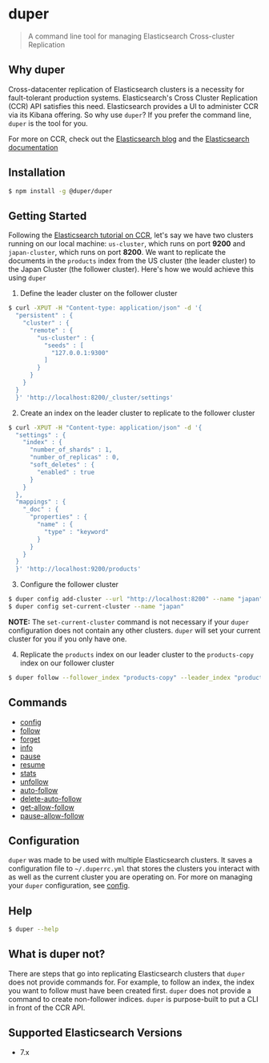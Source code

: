 # duper

> A command line tool for managing Elasticsearch Cross-cluster Replication

## Why duper

Cross-datacenter replication of Elasticsearch clusters is a necessity for fault-tolerant production systems. Elasticsearch's Cross Cluster Replication (CCR) API satisfies this need. Elasticsearch provides a UI to administer CCR via its Kibana offering. So why use `duper`? If you prefer the command line, `duper` is the tool for you.

For more on CCR, check out the [Elasticsearch blog](https://www.elastic.co/blog/cross-datacenter-replication-with-elasticsearch-cross-cluster-replication) and the [Elasticsearch documentation](https://www.elastic.co/guide/en/elasticsearch/reference/current/ccr-apis.html)

## Installation

```sh
$ npm install -g @duper/duper
```

## Getting Started

Following the [Elasticsearch tutorial on CCR](https://www.elastic.co/blog/cross-datacenter-replication-with-elasticsearch-cross-cluster-replication), let's say we have two clusters running on our local machine: `us-cluster`, which runs on port **9200** and `japan-cluster`, which runs on port **8200**. We want to replicate the documents in the `products` index from the US cluster (the leader cluster) to the Japan Cluster (the follower cluster). Here's how we would achieve this using `duper`

1. Define the leader cluster on the follower cluster

```sh
$ curl -XPUT -H "Content-type: application/json" -d '{
  "persistent" : {
    "cluster" : {
      "remote" : {
        "us-cluster" : {
          "seeds" : [
            "127.0.0.1:9300"
          ]
        }
      }
    }
  }
  }' 'http://localhost:8200/_cluster/settings'
```

2. Create an index on the leader cluster to replicate to the follower cluster

```sh
$ curl -XPUT -H "Content-type: application/json" -d '{
  "settings" : {
    "index" : {
      "number_of_shards" : 1,
      "number_of_replicas" : 0,
      "soft_deletes" : {
        "enabled" : true      
      }
    }
  },
  "mappings" : {
    "_doc" : {
      "properties" : {
        "name" : {
          "type" : "keyword"
        }
      }
    }
  }
  }' 'http://localhost:9200/products'
```

3. Configure the follower cluster

```sh
$ duper config add-cluster --url "http://localhost:8200" --name "japan"
$ duper config set-current-cluster --name "japan"
```

**NOTE:** The `set-current-cluster` command is not necessary if your `duper` configuration does not contain any other clusters. `duper` will set your current cluster for you if you only have one.

4. Replicate the `products` index on our leader cluster to the `products-copy` index on our follower cluster

```sh
$ duper follow --follower_index "products-copy" --leader_index "products" --remote-cluster "us-cluster"
```

## Commands

- [config](./packages/config/README.md)
- [follow](./packages/follow/README.md)
- [forget](./packages/forget/README.md)
- [info](./packages/info/README.md)
- [pause](./packages/pause/README.md)
- [resume](./packages/resume/README.md)
- [stats](./packages/stats/README.md)
- [unfollow](./packages/unfollow/README.md)
- [auto-follow](./packages/auto-follow/README.md)
- [delete-auto-follow](./packages/delete-auto-follow/README.md)
- [get-allow-follow](./packages/get-auto-follow/README.md)
- [pause-allow-follow](./packages/pause-auto-follow/README.md)

## Configuration

`duper` was made to be used with multiple Elasticsearch clusters. It saves a configuration file to `~/.duperrc.yml` that stores the clusters you interact with as well as the current cluster you are operating on. For more on managing your `duper` configuration, see [config](./packages/config/README.md).

## Help

```sh
$ duper --help
```

## What is duper not?

There are steps that go into replicating Elasticsearch clusters that `duper` does not provide commands for. For example, to follow an index, the index you want to follow must have been created first. `duper` does not provide a command to create non-follower indices. `duper` is purpose-built to put a CLI in front of the CCR API.

## Supported Elasticsearch Versions

- 7.x
